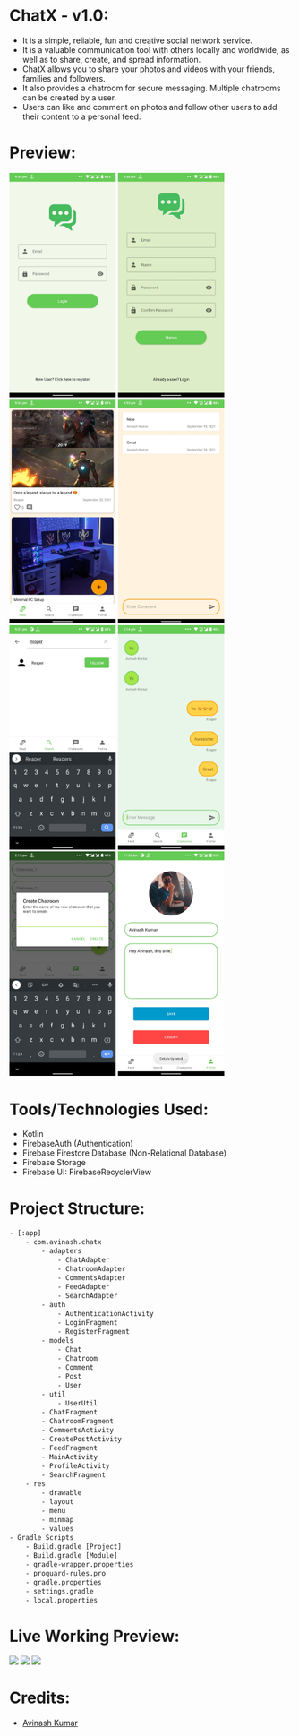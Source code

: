 # ChatX - v1.0:

- It is a simple, reliable, fun and creative social network service.
- It is a valuable communication tool with others locally and worldwide, as well as to share,
  create, and spread information.
- ChatX allows you to share your photos and videos with your friends, families and followers.
- It also provides a chatroom for secure messaging. Multiple chatrooms can be created by a user.
- Users can like and comment on photos and follow other users to add their content to a personal
  feed.

# Preview:

<p float="left">
  <img src="preview/1.jpeg" width="190" />
  <img src="preview/2.jpeg" width="190" /> 
  <img src="preview/3.jpeg" width="190" />
  <img src="preview/4.jpeg" width="190" />
  <img src="preview/5.jpeg" width="190" />
  <img src="preview/6.jpeg" width="190" />
  <img src="preview/7.jpeg" width="190" />
  <img src="preview/8.jpeg" width="190" />
</p>

<!-- # Functionalities: -->

# Tools/Technologies Used:

- Kotlin
- FirebaseAuth (Authentication)
- Firebase Firestore Database (Non-Relational Database)
- Firebase Storage
- Firebase UI: FirebaseRecyclerView

# Project Structure:

```structure
- [:app]
    - com.avinash.chatx
        - adapters
            - ChatAdapter
            - ChatroomAdapter
            - CommentsAdapter
            - FeedAdapter
            - SearchAdapter
        - auth
            - AuthenticationActivity
            - LoginFragment
            - RegisterFragment
        - models
            - Chat
            - Chatroom
            - Comment
            - Post
            - User
        - util
            - UserUtil
        - ChatFragment
        - ChatroomFragment
        - CommentsActivity
        - CreatePostActivity
        - FeedFragment
        - MainActivity
        - ProfileActivity
        - SearchFragment
    - res
        - drawable
        - layout
        - menu
        - minmap
        - values
- Gradle Scripts
    - Build.gradle [Project]
    - Build.gradle [Module]
    - gradle-wrapper.properties
    - proguard-rules.pro
    - gradle.properties
    - settings.gradle
    - local.properties
```

# Live Working Preview:

![](preview/v1.gif)
![](preview/v2.gif)
![](preview/v3.gif)

# Credits:

- [Avinash Kumar](https://github.com/avinashbest)

